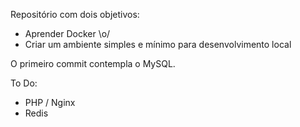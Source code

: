 
Repositório com dois objetivos:

- Aprender Docker \o/
- Criar um ambiente simples e mínimo para desenvolvimento local

O primeiro commit contempla o MySQL. 

To Do:
- PHP / Nginx
- Redis
